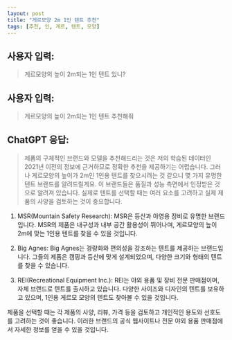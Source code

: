 ```yaml
---
layout: post
title: "게르모양 2m 1인 텐트 추천"
tags: [추천, 인, 게르, 텐트, 모양]
---
```


## 사용자 입력:
> 게르모양의 높이 2m되는 1인 텐트 있니?

## 사용자 입력:
> 게르모양의 높이 2m되는 1인 텐트 추천해줘

## ChatGPT 응답:
> 제품의 구체적인 브랜드와 모델을 추천해드리는 것은 저의 학습된 데이터인 2021년 이전의 정보에 근거하므로 정확한 추천을 제공하기는 어렵습니다. 그러나 게르모양의 높이가 2m인 1인용 텐트를 찾으시려는 것 같으니 몇 가지 유명한 텐트 브랜드를 알려드릴게요. 이 브랜드들은 품질과 성능 측면에서 인정받은 것으로 알려져 있습니다. 실제로 텐트를 선택할 때는 여러 요소를 고려하고 실제 제품의 사양을 검토하는 것이 중요합니다.

1. MSR(Mountain Safety Research): MSR은 등산과 야영용 장비로 유명한 브랜드입니다. MSR의 제품은 내구성과 내부 공간 활용성이 뛰어나며, 게르모양의 높이 2m에 맞는 1인용 텐트를 찾을 수 있을 것입니다.

2. Big Agnes: Big Agnes는 경량화와 편의성을 강조하는 텐트를 제공하는 브랜드입니다. 그들의 제품은 캠핑과 등산에 맞게 설계되었으며, 다양한 크기와 형태의 텐트를 찾을 수 있습니다.

3. REI(Recreational Equipment Inc.): REI는 야외 용품 및 장비 전문 판매점이며, 자체 브랜드로 텐트를 출시하고 있습니다. 다양한 사이즈와 디자인의 텐트를 보유하고 있으며, 1인용 게르모 모양의 텐트도 찾아볼 수 있을 것입니다.

제품을 선택할 때는 각 제품의 사양, 리뷰, 가격 등을 검토하고 개인적인 용도와 선호도를 고려하는 것이 좋습니다. 이러한 브랜드의 공식 웹사이트나 전문 야외 용품 판매점에서 자세한 정보를 얻을 수 있을 것입니다.

